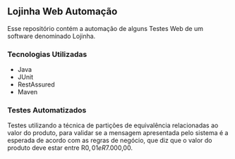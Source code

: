 ## Lojinha Web Automação
Esse repositório contém a automação de alguns Testes Web de um software denominado Lojinha.

### Tecnologias Utilizadas
- Java
- JUnit
- RestAssured
- Maven

### Testes Automatizados
Testes utilizando a técnica de partições de equivalência relacionadas ao valor do produto, para validar se a mensagem apresentada pelo sistema é a esperada de acordo com as regras de negócio, que diz que o valor do produto deve estar entre R$0,01 e R$7.000,00.